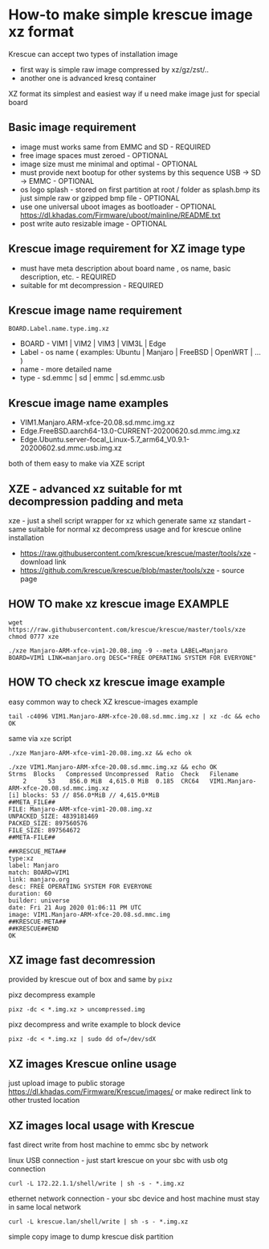 # How-to make simple krescue image xz format

Krescue can accept two types of installation image

+ first way is simple raw image compressed by xz/gz/zst/..
+ another one is advanced kresq container

XZ format its simplest and easiest way if u need make image just for special board

## Basic image requirement

+ image must works same from EMMC and SD        - REQUIRED
+ free image spaces must zeroed	                - OPTIONAL
+ image size must me minimal and optimal        - OPTIONAL
+ must provide next bootup for other systems by
  this sequence USB -> SD -> EMMC               - OPTIONAL
+ os logo splash - stored on first partition 
  at root / folder as splash.bmp
  its just simple raw or gzipped bmp file       - OPTIONAL
+ use one universal uboot images as bootloader  - OPTIONAL
  https://dl.khadas.com/Firmware/uboot/mainline/README.txt
+ post write auto resizable image               - OPTIONAL

## Krescue image requirement for XZ image type

+ must have meta description	about
  board name , os name, basic description, etc. - REQUIRED
+ suitable for mt decompression                 - REQUIRED

## Krescue image name requirement

    BOARD.Label.name.type.img.xz

+ BOARD - VIM1 | VIM2 | VIM3 | VIM3L | Edge
+ Label - os name ( examples: Ubuntu | Manjaro | FreeBSD | OpenWRT | ... )
+ name  - more detailed name
+ type  - sd.emmc | sd | emmc | sd.emmc.usb

## Krescue image name examples

+ VIM1.Manjaro.ARM-xfce-20.08.sd.mmc.img.xz
+ Edge.FreeBSD.aarch64-13.0-CURRENT-20200620.sd.mmc.img.xz
+ Edge.Ubuntu.server-focal_Linux-5.7_arm64_V0.9.1-20200602.sd.mmc.usb.img.xz

both of them easy to make via XZE script

## XZE - advanced xz suitable for mt decompression padding and meta

xze - just a shell script wrapper for xz which generate same
xz standart - same suitable for normal xz decompress usage
and for krescue online installation

+ https://raw.githubusercontent.com/krescue/krescue/master/tools/xze - download link
+ https://github.com/krescue/krescue/blob/master/tools/xze - source page

## HOW TO make xz krescue image EXAMPLE

```
wget https://raw.githubusercontent.com/krescue/krescue/master/tools/xze
chmod 0777 xze

./xze Manjaro-ARM-xfce-vim1-20.08.img -9 --meta LABEL=Manjaro BOARD=VIM1 LINK=manjaro.org DESC="FREE OPERATING SYSTEM FOR EVERYONE"

```
## HOW TO check xz krescue image example

easy common way to check XZ krescue-images example

```
tail -c4096 VIM1.Manjaro-ARM-xfce-20.08.sd.mmc.img.xz | xz -dc && echo OK
```

same via `xze` script

```
./xze Manjaro-ARM-xfce-vim1-20.08.img.xz && echo ok
```

```
./xze VIM1.Manjaro-ARM-xfce-20.08.sd.mmc.img.xz && echo OK
Strms  Blocks   Compressed Uncompressed  Ratio  Check   Filename
    2      53    856.0 MiB  4,615.0 MiB  0.185  CRC64   VIM1.Manjaro-ARM-xfce-20.08.sd.mmc.img.xz
[i] blocks: 53 // 856.0*MiB // 4,615.0*MiB
##META_FILE##
FILE: Manjaro-ARM-xfce-vim1-20.08.img.xz
UNPACKED_SIZE: 4839181469
PACKED_SIZE: 897560576
FILE_SIZE: 897564672
##META-FILE##

##KRESCUE_META##
type:xz
label: Manjaro
match: BOARD=VIM1
link: manjaro.org
desc: FREE OPERATING SYSTEM FOR EVERYONE
duration: 60
builder: universe
date: Fri 21 Aug 2020 01:06:11 PM UTC
image: VIM1.Manjaro-ARM-xfce-20.08.sd.mmc.img
##KRESCUE-META##
##KRESCUE##END
OK
```

## XZ image fast decomression

provided by krescue out of box and same by `pixz`

pixz decompress example

```
pixz -dc < *.img.xz > uncompressed.img
```

pixz decompress and write example to block device

```
pixz -dc < *.img.xz | sudo dd of=/dev/sdX
```

## XZ images Krescue online usage

just upload image to public storage https://dl.khadas.com/Firmware/Krescue/images/
or make redirect link to other trusted location

## XZ images local usage with Krescue

fast direct write from host machine to emmc sbc by network

linux USB connection - just start krescue on your sbc with usb otg connection

```
curl -L 172.22.1.1/shell/write | sh -s - *.img.xz
```

ethernet network connection - your sbc device and host machine must stay in same local network

```
curl -L krescue.lan/shell/write | sh -s - *.img.xz
```

simple copy image to dump krescue disk partition
